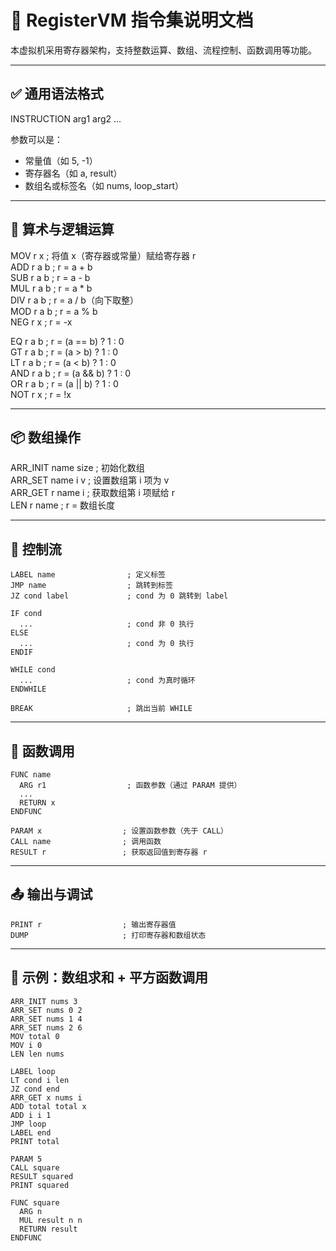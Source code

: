 

# 📘 RegisterVM 指令集说明文档

本虚拟机采用寄存器架构，支持整数运算、数组、流程控制、函数调用等功能。

---

## ✅ 通用语法格式

INSTRUCTION arg1 arg2 ...

参数可以是：
- 常量值（如 5, -1）
- 寄存器名（如 a, result）
- 数组名或标签名（如 nums, loop_start）

---

## 🧮 算术与逻辑运算

MOV r x           ; 将值 x（寄存器或常量）赋给寄存器 r <br/>
ADD r a b         ; r = a + b  <br/>
SUB r a b         ; r = a - b  <br/>
MUL r a b         ; r = a * b  <br/>
DIV r a b         ; r = a / b（向下取整）<br/>
MOD r a b         ; r = a % b  <br/>
NEG r x           ; r = -x <br/>

EQ r a b          ; r = (a == b) ? 1 : 0  <br/>
GT r a b          ; r = (a > b) ? 1 : 0  <br/>
LT r a b          ; r = (a < b) ? 1 : 0  <br/>
AND r a b         ; r = (a && b) ? 1 : 0  <br/>
OR r a b          ; r = (a || b) ? 1 : 0  <br/>
NOT r x           ; r = !x <br/>

---

## 📦 数组操作

ARR_INIT name size        ; 初始化数组  <br/>
ARR_SET name i v          ; 设置数组第 i 项为 v <br/>
ARR_GET r name i          ; 获取数组第 i 项赋给 r <br/>
LEN r name                ; r = 数组长度 <br/>

---

## 🔁 控制流

```
LABEL name                ; 定义标签   
JMP name                  ; 跳转到标签
JZ cond label             ; cond 为 0 跳转到 label

IF cond
  ...                     ; cond 非 0 执行
ELSE
  ...                     ; cond 为 0 执行
ENDIF

WHILE cond
  ...                     ; cond 为真时循环
ENDWHILE

BREAK                     ; 跳出当前 WHILE
```

---

## 🧠 函数调用

```
FUNC name
  ARG r1                  ; 函数参数（通过 PARAM 提供）
  ...
  RETURN x
ENDFUNC

PARAM x                  ; 设置函数参数（先于 CALL）
CALL name                ; 调用函数
RESULT r                 ; 获取返回值到寄存器 r
```

---

## 📤 输出与调试

```
PRINT r                  ; 输出寄存器值
DUMP                     ; 打印寄存器和数组状态
```

---

## 📝 示例：数组求和 + 平方函数调用

```
ARR_INIT nums 3
ARR_SET nums 0 2
ARR_SET nums 1 4
ARR_SET nums 2 6
MOV total 0
MOV i 0
LEN len nums

LABEL loop
LT cond i len
JZ cond end
ARR_GET x nums i
ADD total total x
ADD i i 1
JMP loop
LABEL end
PRINT total

PARAM 5
CALL square
RESULT squared
PRINT squared

FUNC square
  ARG n
  MUL result n n
  RETURN result
ENDFUNC
```
